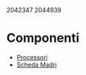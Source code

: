 2042347
2044939
# Componenti
- [Processori](componenti/processori.md)
- [Scheda Madri](componenti/schede_madri.md)
